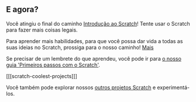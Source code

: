 ## E agora?

Você atingiu o final do caminho [Introdução ao Scratch](https://projects.raspberrypi.org/en/pathways/scratch-intro)! Tente usar o Scratch para fazer mais coisas legais.

Para aprender mais habilidades, para que você possa dar vida a todas as suas ideias no Scratch, prossiga para o nosso caminho! [Mais](https://projects.raspberrypi.org/en/pathways/more-scratch)

Se precisar de um lembrete do que aprendeu, você pode ir para [o nosso guia 'Primeiros passos com o Scratch'](https://projects.raspberrypi.org/en/projects/getting-started-scratch).

[[[scratch-coolest-projects]]]

Você também pode explorar nossos [outros projetos Scratch](https://projects.raspberrypi.org/en/projects?software%5B%5D=scratch&curriculum%5B%5D=%201) e experimentá-los.

